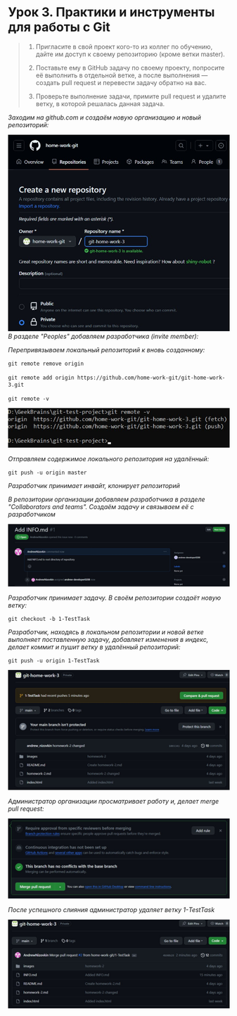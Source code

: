 # Урок 3. Практики и инструменты для работы с Git

> 1. Пригласите в свой проект кого-то из коллег по обучению, дайте им доступ к своему репозиторию (кроме ветки master).
>
> 2. Поставьте ему в GitHub задачу по своему проекту, попросите её выполнить в отдельной ветке, а после выполнения — создать pull request и перевести задачу обратно на вас.
>
>3. Проверьте выполнение задачи, примите pull request и удалите ветку, в которой решалась данная задача.

_Заходим на github.com и создаём новую организацию и новый репозиторий:_

![scr-5.jpg](./images/scr-5.jpg)
_В разделе "Peoples" добавляем разработчика (invite member):_

_Перепривязываем локальный репозиторий к вновь созданному:_

```
git remote remove origin

git remote add origin https://github.com/home-work-git/git-home-work-3.git

git remote -v
```
![scr-6.jpg](./images/scr-6.jpg)

_Отправляем содержимое локального репозитория на удалённый:_

```
git push -u origin master 
```

_Разработчик принимает инвайт, клонирует репозиторий_

_В репозитории организации добавляем разработчика в разделе "Collaborators and teams". Создаём задачу и связываем её с разработчиком_

![scr-7.jpg](./images/scr-7.jpg)

_Разработчик принимает задачу. В своём репозитории создаёт новую ветку:_

```
git checkout -b 1-TestTask
```

_Разработчик, находясь в локальном репозитории и новой ветке выполняет поставленную задачу, добавляет изменения в индекс, делает коммит и пушит ветку в удалённый репозиторий:_

```
git push -u origin 1-TestTask
```

![scr-8.jpg](./images/scr-8.jpg)

_Администратор организации просматривает работу и, делает merge pull request:_

![scr-9.jpg](./images/scr-9.jpg)

_После успешного слияния администратор удаляет ветку 1-TestTask_

![scr-10.jpg](./images/scr-10.jpg)